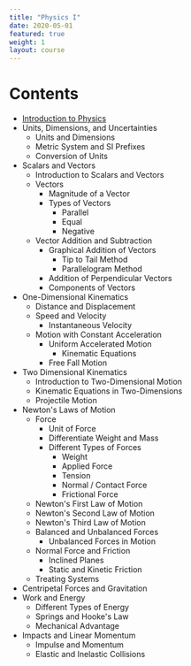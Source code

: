 ```yaml
---
title: "Physics I"
date: 2020-05-01
featured: true
weight: 1
layout: course
---
```


# Contents
- [Introduction to Physics](introduction-to-physics)
- Units, Dimensions, and Uncertainties
	- Units and Dimensions
	- Metric System and SI Prefixes
	- Conversion of Units
- Scalars and Vectors
	- Introduction to Scalars and Vectors
	- Vectors
		- Magnitude of a Vector
		- Types of Vectors
			- Parallel
			- Equal
			- Negative
	- Vector Addition and Subtraction
		- Graphical Addition of Vectors
			- Tip to Tail Method
			- Parallelogram Method
		- Addition of Perpendicular Vectors 
		- Components of Vectors
- One-Dimensional Kinematics
	- Distance and Displacement
	- Speed and Velocity
		- Instantaneous Velocity
	- Motion with Constant Acceleration
		- Uniform Accelerated Motion
			- Kinematic Equations
		- Free Fall Motion
- Two Dimensional Kinematics
	- Introduction to Two-Dimensional Motion
	- Kinematic Equations in Two-Dimensions
	- Projectile Motion
- Newton's Laws of Motion
	- Force
		- Unit of Force
		- Differentiate Weight and Mass
		- Different Types of Forces
			- Weight
			- Applied Force
			- Tension
			- Normal / Contact Force
			- Frictional Force
	- Newton's First Law of Motion
	- Newton's Second Law of Motion
	- Newton's Third Law of Motion
	- Balanced and Unbalanced Forces
		- Unbalanced Forces in Motion
	- Normal Force and Friction
		- Inclined Planes
		- Static and Kinetic Friction
	- Treating Systems
- Centripetal Forces and Gravitation
- Work and Energy
	- Different Types of Energy
	- Springs and Hooke's Law
	- Mechanical Advantage
- Impacts and Linear Momentum
	- Impulse and Momentum
	- Elastic and Inelastic Collisions
